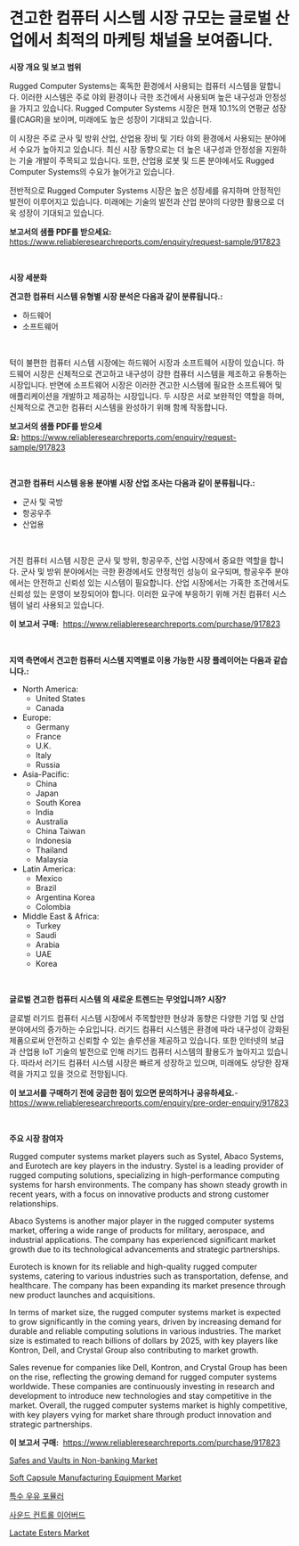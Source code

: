 <p><h1>견고한 컴퓨터 시스템 시장 규모는 글로벌 산업에서 최적의 마케팅 채널을 보여줍니다.</h1></p><p><strong>시장 개요 및 보고 범위</strong></p>
<p><p>Rugged Computer Systems는 혹독한 환경에서 사용되는 컴퓨터 시스템을 말합니다. 이러한 시스템은 주로 야외 환경이나 극한 조건에서 사용되며 높은 내구성과 안정성을 가지고 있습니다. Rugged Computer Systems 시장은 현재 10.1%의 연평균 성장률(CAGR)을 보이며, 미래에도 높은 성장이 기대되고 있습니다. </p><p>이 시장은 주로 군사 및 방위 산업, 산업용 장비 및 기타 야외 환경에서 사용되는 분야에서 수요가 높아지고 있습니다. 최신 시장 동향으로는 더 높은 내구성과 안정성을 지원하는 기술 개발이 주목되고 있습니다. 또한, 산업용 로봇 및 드론 분야에서도 Rugged Computer Systems의 수요가 늘어가고 있습니다.</p><p>전반적으로 Rugged Computer Systems 시장은 높은 성장세를 유지하며 안정적인 발전이 이루어지고 있습니다. 미래에는 기술의 발전과 산업 분야의 다양한 활용으로 더욱 성장이 기대되고 있습니다.</p></p>
<p><strong>보고서의 샘플 PDF를 받으세요:</strong> <a href="https://www.reliableresearchreports.com/enquiry/request-sample/917823">https://www.reliableresearchreports.com/enquiry/request-sample/917823</a></p>
<p>&nbsp;</p>
<p><strong>시장 세분화</strong></p>
<p><strong>견고한 컴퓨터 시스템 유형별 시장 분석은 다음과 같이 분류됩니다.:</strong></p>
<p><ul><li>하드웨어</li><li>소프트웨어</li></ul></p>
<p>&nbsp;</p>
<p><p>턱이 불편한 컴퓨터 시스템 시장에는 하드웨어 시장과 소프트웨어 시장이 있습니다. 하드웨어 시장은 신체적으로 견고하고 내구성이 강한 컴퓨터 시스템을 제조하고 유통하는 시장입니다. 반면에 소프트웨어 시장은 이러한 견고한 시스템에 필요한 소프트웨어 및 애플리케이션을 개발하고 제공하는 시장입니다. 두 시장은 서로 보완적인 역할을 하며, 신체적으로 견고한 컴퓨터 시스템을 완성하기 위해 함께 작동합니다.</p></p>
<p><strong>보고서의 샘플 PDF를 받으세요:</strong>&nbsp;<a href="https://www.reliableresearchreports.com/enquiry/request-sample/917823">https://www.reliableresearchreports.com/enquiry/request-sample/917823</a></p>
<p>&nbsp;</p>
<p><strong> 견고한 컴퓨터 시스템 응용 분야별 시장 산업 조사는 다음과 같이 분류됩니다.:</strong></p>
<p><ul><li>군사 및 국방</li><li>항공우주</li><li>산업용</li></ul></p>
<p>&nbsp;</p>
<p><p>거친 컴퓨터 시스템 시장은 군사 및 방위, 항공우주, 산업 시장에서 중요한 역할을 합니다. 군사 및 방위 분야에서는 극한 환경에서도 안정적인 성능이 요구되며, 항공우주 분야에서는 안전하고 신뢰성 있는 시스템이 필요합니다. 산업 시장에서는 가혹한 조건에서도 신뢰성 있는 운영이 보장되어야 합니다. 이러한 요구에 부응하기 위해 거친 컴퓨터 시스템이 널리 사용되고 있습니다.</p></p>
<p><strong>이 보고서 구매:</strong>&nbsp; <a href="https://www.reliableresearchreports.com/purchase/917823">https://www.reliableresearchreports.com/purchase/917823</a></p>
<p>&nbsp;</p>
<p><strong>지역 측면에서 견고한 컴퓨터 시스템 지역별로 이용 가능한 시장 플레이어는 다음과 같습니다.:</strong></p>
<p><ul>
    <li>
        North America:
        <ul>
            <li>United States</li>
            <li>Canada</li>
        </ul>
    </li>
    <li>
        Europe:
        <ul>
            <li>Germany</li>
            <li>France</li>
            <li>U.K.</li>
            <li>Italy</li>
            <li>Russia</li>
        </ul>
    </li>
    <li>
        Asia-Pacific:
        <ul>
            <li>China</li>
            <li>Japan</li>
            <li>South Korea</li>
            <li>India</li>
            <li>Australia</li>
            <li>China Taiwan</li>
            <li>Indonesia</li>
            <li>Thailand</li>
            <li>Malaysia</li>
        </ul>
    </li>
    <li>
        Latin America:
        <ul>
            <li>Mexico</li>
            <li>Brazil</li>
            <li>Argentina Korea</li>
            <li>Colombia</li>
        </ul>
    </li>
    <li>
        Middle East & Africa:
        <ul>
            <li>Turkey</li>
            <li>Saudi</li>
            <li>Arabia</li>
            <li>UAE</li>
            <li>Korea</li>
        </ul>
    </li>
    </ul></p>
<p>&nbsp;</p>
<p><strong>글로벌 견고한 컴퓨터 시스템 의 새로운 트렌드는 무엇입니까? 시장?</strong></p>
<p><p>글로벌 러기드 컴퓨터 시스템 시장에서 주목할만한 현상과 동향은 다양한 기업 및 산업 분야에서의 증가하는 수요입니다. 러기드 컴퓨터 시스템은 환경에 따라 내구성이 강화된 제품으로써 안전하고 신뢰할 수 있는 솔루션을 제공하고 있습니다. 또한 인터넷의 보급과 산업용 IoT 기술의 발전으로 인해 러기드 컴퓨터 시스템의 활용도가 높아지고 있습니다. 따라서 러기드 컴퓨터 시스템 시장은 빠르게 성장하고 있으며, 미래에도 상당한 잠재력을 가지고 있을 것으로 전망됩니다.</p></p>
<p><strong>이 보고서를 구매하기 전에 궁금한 점이 있으면 문의하거나 공유하세요.</strong>- <a href="https://www.reliableresearchreports.com/enquiry/pre-order-enquiry/917823">https://www.reliableresearchreports.com/enquiry/pre-order-enquiry/917823</a></p>
<p>&nbsp;</p>
<p><strong>주요 시장 참여자</strong></p>
<p><p>Rugged computer systems market players such as Systel, Abaco Systems, and Eurotech are key players in the industry. Systel is a leading provider of rugged computing solutions, specializing in high-performance computing systems for harsh environments. The company has shown steady growth in recent years, with a focus on innovative products and strong customer relationships.</p><p>Abaco Systems is another major player in the rugged computer systems market, offering a wide range of products for military, aerospace, and industrial applications. The company has experienced significant market growth due to its technological advancements and strategic partnerships.</p><p>Eurotech is known for its reliable and high-quality rugged computer systems, catering to various industries such as transportation, defense, and healthcare. The company has been expanding its market presence through new product launches and acquisitions.</p><p>In terms of market size, the rugged computer systems market is expected to grow significantly in the coming years, driven by increasing demand for durable and reliable computing solutions in various industries. The market size is estimated to reach billions of dollars by 2025, with key players like Kontron, Dell, and Crystal Group also contributing to market growth.</p><p>Sales revenue for companies like Dell, Kontron, and Crystal Group has been on the rise, reflecting the growing demand for rugged computer systems worldwide. These companies are continuously investing in research and development to introduce new technologies and stay competitive in the market. Overall, the rugged computer systems market is highly competitive, with key players vying for market share through product innovation and strategic partnerships.</p></p>
<p><strong>이 보고서 구매:</strong>&nbsp;&nbsp;<a href="https://www.reliableresearchreports.com/purchase/917823">https://www.reliableresearchreports.com/purchase/917823</a></p>
<p><p><a href="https://five-trouble-98a.notion.site/Global-Safes-and-Vaults-in-Non-banking-Market-by-Types-Applications-and-Major-Players-with-Region-8b1cb1ab2b6740529940b386287a2db4">Safes and Vaults in Non-banking Market</a></p><p><a href="https://issuu.com/reportprime-2/docs/soft-capsule-manufacturing-equipment-market-size-2">Soft Capsule Manufacturing Equipment Market</a></p><p><a href="https://medium.com/@frankpeters35/%EC%A0%84%EB%AC%B8-%EC%9A%B0%EC%9C%A0-%EA%B3%B5%EC%8B%9D-%EC%8B%9C%EC%9E%A5-%EC%8B%9C%EC%9E%A5-cagr-%EC%8B%9C%EC%9E%A5-%ED%8A%B8%EB%A0%8C%EB%93%9C-%EB%B0%8F-%EC%84%B1%EC%9E%A5-%EC%A0%84%EB%9E%B5%EC%97%90-%EB%8C%80%ED%95%9C-%ED%86%B5%EC%B0%B0%EB%A0%A5-be7bd6608bc1">특수 우유 포뮬러</a></p><p><a href="https://medium.com/@frankpeters35/2024%EB%85%84%EB%B6%80%ED%84%B0-2031%EB%85%84%EA%B9%8C%EC%A7%80%EC%9D%98-%EA%B8%B0%EA%B0%84-%EB%8F%99%EC%95%88-%EC%86%8C%EB%A6%AC-%EC%A0%9C%EC%96%B4-%EC%9D%B4%EC%96%B4%EB%B2%84%EB%93%9C-%EC%8B%9C%EC%9E%A5-%EB%B6%84%EC%84%9D-%EB%B0%8F-%EA%B7%9C%EB%AA%A8-%EC%98%88%EC%B8%A1-b322e7ada71d">사운드 컨트롤 이어버드</a></p><p><a href="https://view.publitas.com/reportprime-1/lactate-esters-market-offer-valuable-insights-into-market-size-market-share-market-trends-and-projections-spanning-from-2024-to-2031/">Lactate Esters Market</a></p></p>
